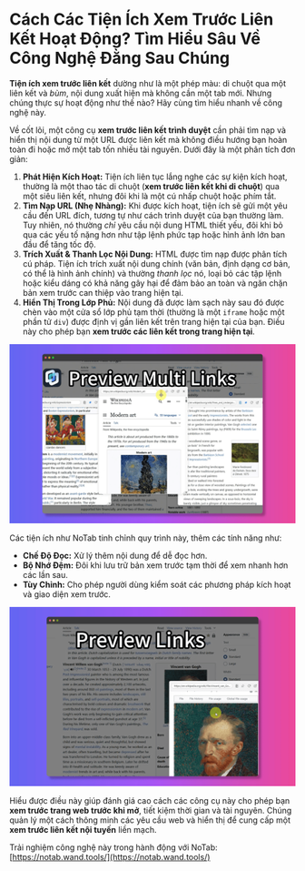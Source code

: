 # Cách Các Tiện Ích Xem Trước Liên Kết Hoạt Động? Tìm Hiểu Sâu Về Công Nghệ Đằng Sau Chúng

**Tiện ích xem trước liên kết** dường như là một phép màu: di chuột qua một liên kết và *bùm*, nội dung xuất hiện mà không cần một tab mới. Nhưng chúng thực sự hoạt động như thế nào? Hãy cùng tìm hiểu nhanh về công nghệ này.

Về cốt lõi, một công cụ **xem trước liên kết trình duyệt** cần phải tìm nạp và hiển thị nội dung từ một URL được liên kết mà không điều hướng bạn hoàn toàn đi hoặc mở một tab tốn nhiều tài nguyên. Dưới đây là một phân tích đơn giản:

1.  **Phát Hiện Kích Hoạt:** Tiện ích liên tục lắng nghe các sự kiện kích hoạt, thường là một thao tác di chuột (**xem trước liên kết khi di chuột**) qua một siêu liên kết, nhưng đôi khi là một cú nhấp chuột hoặc phím tắt.
2.  **Tìm Nạp URL (Nhẹ Nhàng):** Khi được kích hoạt, tiện ích sẽ gửi một yêu cầu đến URL đích, tương tự như cách trình duyệt của bạn thường làm. Tuy nhiên, nó thường *chỉ* yêu cầu nội dung HTML thiết yếu, đôi khi bỏ qua các yếu tố nặng hơn như tập lệnh phức tạp hoặc hình ảnh lớn ban đầu để tăng tốc độ.
3.  **Trích Xuất & Thanh Lọc Nội Dung:** HTML được tìm nạp được phân tích cú pháp. Tiện ích trích xuất nội dung chính (văn bản, định dạng cơ bản, có thể là hình ảnh chính) và thường *thanh lọc* nó, loại bỏ các tập lệnh hoặc kiểu dáng có khả năng gây hại để đảm bảo an toàn và ngăn chặn bản xem trước can thiệp vào trang hiện tại.
4.  **Hiển Thị Trong Lớp Phủ:** Nội dung đã được làm sạch này sau đó được chèn vào một cửa sổ lớp phủ tạm thời (thường là một `iframe` hoặc một phần tử `div`) được định vị gần liên kết trên trang hiện tại của bạn. Điều này cho phép bạn **xem trước các liên kết trong trang hiện tại**.

![Sơ đồ quy trình xem trước liên kết - khái niệm](../images/notab1.png) <!-- Hình ảnh khái niệm -->

Các tiện ích như NoTab tinh chỉnh quy trình này, thêm các tính năng như:
*   **Chế Độ Đọc:** Xử lý thêm nội dung để dễ đọc hơn.
*   **Bộ Nhớ Đệm:** Đôi khi lưu trữ bản xem trước tạm thời để xem nhanh hơn các lần sau.
*   **Tùy Chỉnh:** Cho phép người dùng kiểm soát các phương pháp kích hoạt và giao diện xem trước.

![Giao diện của NoTab](../images/notab2.png)

Hiểu được điều này giúp đánh giá cao cách các công cụ này cho phép bạn **xem trước trang web trước khi mở**, tiết kiệm thời gian và tài nguyên. Chúng quản lý một cách thông minh các yêu cầu web và hiển thị để cung cấp một **xem trước liên kết nội tuyến** liền mạch.

Trải nghiệm công nghệ này trong hành động với NoTab: [https://notab.wand.tools/](https://notab.wand.tools/)
